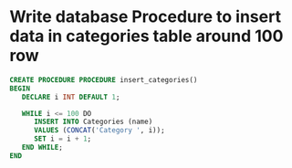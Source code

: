 # Write database Procedure to insert data in  categories table around 100 row

```sql
CREATE PROCEDURE PROCEDURE insert_categories()
BEGIN
   DECLARE i INT DEFAULT 1;

   WHILE i <= 100 DO
      INSERT INTO Categories (name)
      VALUES (CONCAT('Category ', i));
      SET i = i + 1;
   END WHILE;
END
```
